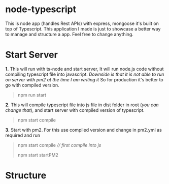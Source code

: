 # node-typescript
This is node app (handles Rest APIs) with express, mongoose it's built on top of Typescript. This application I made is just to showcase a better way to manage and structure a app. Feel free to change anything. 

# Start Server

**1.** This will run with ts-node and start server, It will run node.js code without compiling typescript file into javascript. *Downside is that it is not able to run on server with pm2 at the time I am writing it* So for production it's better to go with compiled version.  
>npm run start

**2.** This will compile typescript file into js file in dist folder in root (*you can change that*), and start server with compiled version of typescript.
> npm start compile

**3.** Start with pm2. For this use compiled version and change in pm2.yml as required and run
>npm start compile     *// first compile into js*
>
>npm start startPM2

# Structure

